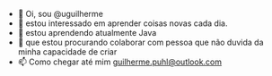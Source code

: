 - 👋 Oi, sou @uguilherme
- 👀 estou interessado em aprender coisas novas cada dia.
- 🌱 estou aprendendo atualmente Java
- 💞️ que estou procurando colaborar com pessoa que não duvida da minha capacidade de criar
- 📫 Como chegar até mim guilherme.puhl@outlook.com

<!---
uguilherme/uguilherme is a ✨ special ✨ repository because its `README.md` (this file) appears on your GitHub profile.
You can click the Preview link to take a look at your changes.
--->
